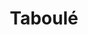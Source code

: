 ---
layout: recette
categories: [recettes]
hidden: true
lang: fr
title: Taboulé
type: sel
pour: pour 10 personnes
ingredients: 
  - nom: semoule 
    qte: 400
    unite: gr
  - nom: citrons
    qte: 4
  - nom: tomates
    qte: 5
  - nom: concombre
    qte: 1
  - nom: oignon
    qte: 1
  - nom: pois chiches
    qte: 1
    unite: boîte
  - nom: raisins secs
    qte: 200
    unite: gr
  - nom: persil
    qte: à souhait
  - nom: menthe
    qte: à souhait
  - nom: huile d'olive
    qte: à souhait

preconditions:
  - Presser les citrons

etapes:
  - label: Préparation
    details:
      - Verser la semoule dans un saladier
      - Hacher le persil et la menthe
      - Ajouter le jus de citron, l'huile d'olive (beaucoup) et les herbes puis mélanger
      - Couper en dés les tomates, le concombre et l'oignon
      - Tout ajouter sur la semoule
      - Ajouter les pois chiches et les raisins
      - Mélanger
      - Laisser au frigo pendant une heure
---